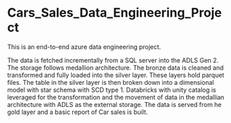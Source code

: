# Cars_Sales_Data_Engineering_Project
This is an end-to-end azure data engineering project. 

The data is fetched incrementally from a SQL server into the ADLS Gen 2. The storage follows medallion architecture. The bronze data is cleaned and transformed and fully loaded into the silver layer. These layers hold parquet files. The table in the silver layer is then broken down into a dimensional model with star schema with SCD type 1. Databricks with unity catalog is leveraged for the transformation and the movement of data in the medallian architecture with ADLS as the external storage. The data is served from he gold layer and a basic report of Car sales is built.
